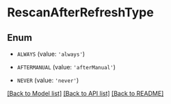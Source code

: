 # RescanAfterRefreshType


## Enum

* `ALWAYS` (value: `'always'`)

* `AFTERMANUAL` (value: `'afterManual'`)

* `NEVER` (value: `'never'`)

[[Back to Model list]](../README.md#documentation-for-models) [[Back to API list]](../README.md#documentation-for-api-endpoints) [[Back to README]](../README.md)


